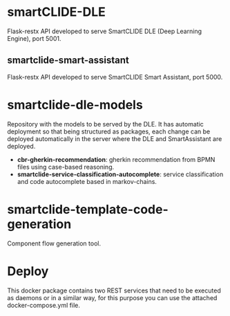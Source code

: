 # smartCLIDE-DLE
Flask-restx API developed to serve SmartCLIDE DLE (Deep Learning Engine), port 5001.

## smartclide-smart-assistant
Flask-restx API developed to serve SmartCLIDE Smart Assistant, port 5000.

# smartclide-dle-models
Repository with the models to be served by the DLE. It has automatic deployment so that being structured as packages, each change can be deployed automatically in the server where the DLE and SmartAssistant are deployed.

- **cbr-gherkin-recommendation**: gherkin recommendation from BPMN files using case-based reasoning.
- **smartclide-service-classification-autocomplete**: service classification and code autocomplete based in markov-chains.

# smartclide-template-code-generation
Component flow generation tool.

# Deploy
This docker package contains two REST services that need to be executed as daemons or in a similar way, for this purpose you can use the attached docker-compose.yml file.

